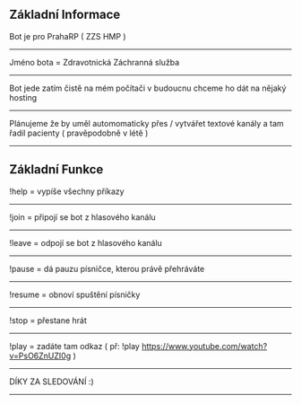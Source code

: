 Základní Informace
----------------------------

Bot je pro PrahaRP ( ZZS HMP )

----------------------------

Jméno bota = Zdravotnická Záchranná služba

----------------------------

Bot jede zatím čistě na mém počítači v budoucnu chceme ho dát na nějaký hosting

----------------------------


Plánujeme že by uměl automomaticky přes / vytvářet textové kanály a tam řadil pacienty ( pravěpodobně v létě ) 

----------------------------

Základní Funkce
----------------------------

!help     =     vypíše všechny příkazy

----------------------------

!join     =     připojí se bot z hlasového kanálu

----------------------------

!leave    =     odpojí se bot z hlasového kanálu

----------------------------

!pause    =    dá pauzu písničce, kterou právě přehráváte

----------------------------

!resume   =    obnoví spuštění písničky

----------------------------

!stop     =    přestane hrát 

----------------------------


!play     =    zadáte tam odkaz ( př: !play https://www.youtube.com/watch?v=PsO6ZnUZI0g ) 



----------------------------

DÍKY ZA SLEDOVÁNÍ :)

---------------------------

